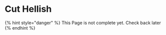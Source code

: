 # Cut Hellish

{% hint style="danger" %}
This Page is not complete yet. Check back later
{% endhint %}

